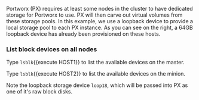 Portworx (PX) requires at least some nodes in the cluster to have dedicated storage for Portworx to use.  PX will then carve out virtual volumes from these storage pools.  In this example, we use a loopback device to provide a local storage pool to each PX instance.  As you can see on the right, a 64GB loopback device has already been provisioned on these hosts.

### List block devices on all nodes

Type `lsblk`{{execute HOST1}} to list the available devices on the master.

Type `lsblk`{{execute HOST2}} to list the available devices on the minion.

Note the loopback storage device `loop18`, which will be passed into PX as one of it's raw block disks.
